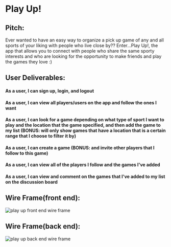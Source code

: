 # Play Up!

## Pitch:
Ever wanted to have an easy way to organize a pick up game of any and all sports of your liking with people who live close by??
Enter...Play Up!, the app that allows you to connect with people who share the same sporty interests and who are looking for the opportunity to make friends and play the games they love :)

## User Deliverables:
#### As a user, I can sign up, login, and logout
#### As a user, I can view all players/users on the app and follow the ones I want
#### As a user, I can look for a game depending on what type of sport I want to play and the location that the game specified, and then add the game to my list (BONUS: will only show games that have a location that is a certain range that I choose to filter it by)
#### As a user, I can create a game (BONUS: and invite other players that I follow to this game)
#### As a user, I can view all of the players I follow and the games I've added
#### As a user, I can view and comment on the games that I've added to my list on the discussion board

## Wire Frame(front end):
<p>
<img src="play-up-project-api/app/play up@2x.png" alt="play up front end wire frame"/>
</p>

## Wire Frame(back end):
<p>
<img src="play-up-project-api/app/play-up-db.png" alt="play up back end wire frame"/>
</p>







